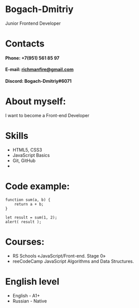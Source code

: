# **Bogach-Dmitriy**
Junior Frontend Developer
 
# Contacts
#### Phone:   +7(951) 561 85 97
#### E-mail:  richmanfire@gmail.com
#### Discord: Bogach-Dmitriy#6071

# About myself:
I want to become a Front-end Developer

# Skills
* HTML5, CSS3
* JavaScript Basics
* Git, GitHub
* 
# Code example:

    function sum(a, b) {
        return a + b;
    }

    let result = sum(1, 2);
    alert( result );
# Courses:
* RS Schools «JavaScript/Front-end. Stage 0»
* reeCodeCamp JavaScript Algorithms and Data Structures.

# English level
* English - A1+
* Russian - Native
